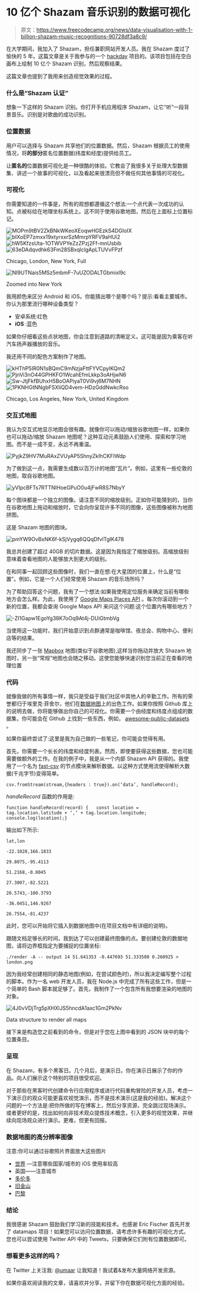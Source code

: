 # 10 亿个 Shazam 音乐识别的数据可视化

> 原文：<https://www.freecodecamp.org/news/data-visualisation-with-1-billion-shazam-music-recognitions-90728df3a8c9/>

在大学期间，我加入了 Shazam，担任兼职网站开发人员。我在 Shazam 度过了愉快的 5 年。这篇文章是关于我参与的一个 [hackday](https://en.wikipedia.org/wiki/Hackathon) 项目的。该项目包括在空白画布上绘制 10 亿个 Shazam 识别，然后观察结果。

这篇文章也提到了我用来创造视觉效果的过程。

### 什么是“Shazam 认证”

想象一下这样的 Shazam 识别。你打开手机应用程序 Shazam，让它“听”一段背景音乐。识别是对歌曲的成功识别。

### 位置数据

用户可以选择与 Shazam 共享他们的位置数据。然后，Shazam 根据员工的使用情况，将**的部分**匿名位置数据(纬度和经度)提供给员工。

让**匿名的**位置数据可视化是一种很酷的体验。它教会了我很多关于处理大型数据集、讲述一个故事的可视化，以及看起来很漂亮但不做任何其他事情的可视化。

### 可视化

你需要知道的一件事是，所有的观想都遵循这个想法:一个点代表一次成功的认知。点被标绘在地理坐标系统上。这不同于使用谷歌地图，然后在上面标上位置标记。

![MOPm9tBV2ZkBNkWKeoXEoqwHGEzkS4DGIoIX](img/6c4422b3c8e419b9975ae4ea826d2509.png)![bIXoEP7zmxx19xtyrxxrSzMmrpYRFV9aHUi2](img/e8509e96f5361063b2851e85ebe852cc.png)![hW5KfzsUta-1OTWVPYeZzZPzj2Ff-mnUsbib](img/22452d93ef8af373696a90c5ce69a876.png)![63eDAdqvdhk63Fm28SBxqlclgApLTUVvFPzf](img/5dd4905645aa9768b02de7f6b20e51c0.png)

Chicago, London, New York, Full

![NI9UTNais5MSz5mbmF-7uUZODALTGbmixl9c](img/ad68e07b8eaf7762900d7c40017dcab7.png)

Zoomed into New York

我用颜色来区分 Android 和 iOS。你能猜出哪个是哪个吗？提示:看看主要城市。你认为那里流行哪种设备类型？

*   安卓系统:红色
*   **iOS** :蓝色

如果你仔细看这些点状地图，你会注意到道路的清晰定义。这可能是因为乘客在听汽车扬声器播放的音乐。

我还用不同的配色方案制作了地图。

![kHThP5IR0N1sBQmC9mNzjaFttFYVCpylKQm2](img/b980397999b879f6810710a990b7248a.png)![PjnVi3nO44GPHKFO1WcahEfmLkkp3oAHjwN6](img/68a2f9e16ef32478d5a0eadf2407fc8a.png)![Sw-JtjFkfBUhxH5BoOAPiyaT0Vi9vj6M7NHN](img/e8f4b0f8c8308c2d2775dfabc4f7c249.png)![1PKNHGtNNgbFSXIiQD4vem-HDzGddNwkcRso](img/eed6c87dc0ec829bff203056e43a350d.png)

Chicago, Los Angeles, New York, United Kingdom

### 交互式地图

我认为交互式地显示地图会很有趣。就像你可以拖动/缩放谷歌地图一样，如果你也可以拖动/缩放 Shazam 地图呢？这种互动元素鼓励人们使用、探索和学习地图。而不是一成不变，永远不再重温。

![PyjkZ9HV7MuRAxZVUyAP5ShnyZkIhCKFIWdp](img/17981e79b8b0572c1a053432ac072ba8.png)

为了做到这一点，我需要生成数以百万计的地图“瓦片”。例如，这里有一些伦敦的地图，取自谷歌地图。

![yVIpcBFTs7RTTNIHoeGPuO0u4jFwR8S7NbyY](img/fb435cfc0d534c9b0b5439ed51915cdf.png)

每个图块都是一个独立的图像。请注意不同的缩放级别。正如你可能猜到的，当你在谷歌地图上拖动和缩放时，它会向你呈现许多不同的图像，这些图像被称为地图拼图。

这是 Shazam 地图的图块。

![pmYW9OvBxNK6f-kSjVygq6QQqDfvlTgIK478](img/2330f7060e57ae2a6e76659beb0842bd.png)

我总共创建了超过 40GB 的切片数据。这是因为我指定了缩放级别。高缩放级别意味着查看地图的人能够放大到更大的级别。

在和同事一起回顾这些图像时，我们一直在想:在大星团的位置上，什么是“位置”。例如，它是一个人们经常使用 Shazam 的音乐场所吗？

为了帮助回答这个问题，我有了一个想法:如果我使用定位服务来确定当前有哪些地方会怎么样。为此，我使用了 [Google Maps Places API](https://developers.google.com/maps/documentation/javascript/places) 。每次你滚动到一个新的位置，我都会查询 Google Maps API 来问这个问题:这个位置内有哪些地方？

![-ZI1Gapw1EgoYg38K7oOq9At4j-DUiGtmbVg](img/335e50904e4a7a7908f11d138efff160.png)

当使用这一功能时，我们开始意识到点群通常是咖啡馆、夜总会、购物中心、便利店等的结果。

我还同步了一张 [Mapbox](https://www.mapbox.com/) 地图(类似于谷歌地图),这样当你拖动并放大 Shazam 地图时，另一张“常规”地图也会随之移动。这使您能够快速识别您当前正在查看的地理位置

### 代码

就像我做的所有事情一样，我只是受益于我们社区中其他人的辛勤工作。所有的荣誉都归于埃里克·菲舍尔，他们在[数据地图](https://github.com/ericfischer/datamaps)上的出色工作。如果你按照 Github 库上的说明去做，你将能够做出你自己的可视化。你需要一个由经度和纬度点组成的数据集，你可能会在 Github 上找到一些东西，例如， [awesome-public-datasets](https://github.com/caesar0301/awesome-public-datasets) 。

如果你最终尝试了:这里是我为自己做的一些笔记，你可能会觉得有用。

首先，你需要一个长长的纬度和经度列表。然而，即使要获得这些数据，您也可能需要做额外的工作。在我的例子中，我是从一个内部 Shazam API 获得的。我使用了一个名为 [fast-csv](https://github.com/C2FO/fast-csv) 的节点模块来解析数据。以这种方式使用流使得解析大数据(千兆字节)变得简单。

```
csv.fromStream(stream,{headers : true}).on(‘data’, handleRecord);
```

*handleRecord* 函数的作用是:

```
function handleRecord(record) {   const location = tag.location.latitude + ‘,’ + tag.location.longitude;   console.log(location);}
```

输出如下所示:

```
lat,lon
```

```
-22.1028,166.1833
```

```
29.8075,-95.4113
```

```
51.2168,-0.8045
```

```
27.3007,-82.5221
```

```
20.5743,-100.3793
```

```
-36.0451,146.9267
```

```
26.7554,-81.4237
```

此时，您可以开始将它插入到数据地图中(在项目文档中有详细的说明)。

跟随文档足够长的时间，我到达了可以创建最终图像的点。要创建伦敦的数据地图，请将边界框指定为要捕捉的位置坐标:

```
./render -A -- output 14 51.641353 -0.447693 51.333508 0.260925 > london.png
```

因为我经常创建相同的静态地图(例如，在尝试颜色时)，所以我决定编写整个过程的脚本。作为一名 web 开发人员，我在 Node.js 中完成了所有这些工作，但是一个简单的 Bash 脚本就足够了。首先，我制作了一个包含所有我想要渲染的地图的对象。

![4J0vVDjTrg5pXHXlJS5hncdA1axc1Gm2PkNv](img/4f92ce07eb6b2511234316853651dc96.png)

Data structure to render all maps

接下来是构造您之前看到的命令，但是对于您在上图中看到的 JSON 块中的每个位置条目。

### 呈现

在 Shazam，有多个黑客日。几个月后，是演示日。你在演示日展示了你的作品。向人们展示这个特别的项目很受欢迎。

对于那些在黑客时代创建命令行应用程序或进行代码重构冒险的开发人员，考虑一下演示日的观众可能更喜欢视觉演示，而不是技术演示(这是我的经验)。解决这个问题的一个方法是:把你所做的写在博客上，然后分享资源，完全跳过现场演示。或者更好的是，找出如何向非技术观众提炼技术概念，引入更多的视觉效果，并继续向现场观众进行演示。更难，但更有回报。

### 数据地图的高分辨率图像

注意:你可以通过谷歌照片界面放大这些图片

*   [世界](https://photos.app.goo.gl/tIm9mmst7qU1aH242) —注意哪些国家/城市的 iOS 使用率较高
*   英国——注意城市
*   [多伦多](https://photos.app.goo.gl/CQlMePnEUXHN6eqF2)
*   [旧金山](https://photos.app.goo.gl/Mnn5fcDGrUElXjCO2)
*   [巴黎](https://photos.app.goo.gl/IwXHWw9ve3DGufc82)

### 结论

我很感谢 Shazam 鼓励我们学习新的技能和技术。也感谢 Eric Fischer 首先开发了 datamaps 项目！如果您可以访问位置数据，请考虑许多有趣的可视化方式。您也可以尝试使用 Twitter API 中的 Tweets，只要确保它们附有位置数据即可。

### 想看更多这样的吗？

在 Twitter 上关注我: [@umaar](https://twitter.com/umaar) 让我知道！我试着&发布大量网络开发资源。

如果你喜欢阅读我的文章，请喜欢并分享，并留下你在数据可视化方面的经验。